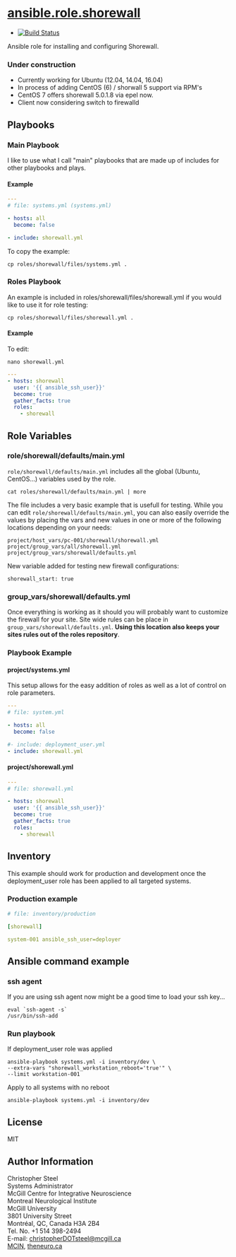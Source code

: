 
[ansible.role.shorewall](https://github.com/csteel/ansible-role-shorewall)
======================

* [](https://github.com/csteel/ansible-role-shorewall)
  [![Build Status](https://travis-ci.org/csteel/ansible-role-shorewall.svg?branch=master)](https://travis-ci.org/csteel/ansible-role-shorewall)

Ansible role for installing and configuring Shorewall.

### Under construction

* Currently working for Ubuntu (12.04, 14.04, 16.04) 
* In process of adding CentOS (6) / shorwall 5 support via RPM's
* CentOS 7 offers shorewall 5.0.1.8 via epel now.
* Client now considering switch to firewalld



Playbooks
---------

### Main Playbook

I like to use what I call "main" playbooks that are made up of includes for other playbooks and plays.

#### Example

```yaml
---
# file: systems.yml (systems.yml)

- hosts: all
  become: false

- include: shorewall.yml
```

To copy the example:

    cp roles/shorewall/files/systems.yml .

### Roles Playbook

An example is included in roles/shorewall/files/shorewall.yml if you would like to use it for role testing:

    cp roles/shorewall/files/shorewall.yml .

#### Example

To edit:

    nano shorewall.yml

```yaml
---
- hosts: shorewall
  user: '{{ ansible_ssh_user}}'
  become: true
  gather_facts: true
  roles:
    - shorewall
```


Role Variables
--------------

### role/shorewall/defaults/main.yml

`role/shorewall/defaults/main.yml` includes all the global (Ubuntu, CentOS...) variables used by the role.

    cat roles/shorewall/defaults/main.yml | more

The file includes a very basic example that is usefull for testing. While you can edit `role/shorewall/defaults/main.yml`, you can also easily override the values by placing the vars and new values in one or more of the following locations depending on your needs:

    project/host_vars/pc-001/shorewall/shorewall.yml
    project/group_vars/all/shorewall.yml
    project/group_vars/shorewall/defaults.yml

New variable added for testing new firewall configurations:

    shorewall_start: true

### group_vars/shorewall/defaults.yml

Once everything is working as it should you will probably want to customize the firewall for your site. Site wide rules can be place in `group_vars/shorewall/defaults.yml`. **Using this location also keeps your sites rules out of the roles repository**.

### Playbook Example

#### project/systems.yml

This setup allows for the easy addition of roles as well as a lot of control on role parameters.

```yaml
---
# file: system.yml           

- hosts: all
  become: false

#- include: deployment_user.yml
- include: shorewall.yml
```

#### project/shorewall.yml

```yaml
---
# file: shorewall.yml

- hosts: shorewall
  user: '{{ ansible_ssh_user}}'
  become: true
  gather_facts: true
  roles:
    - shorewall
```


Inventory
---------

This example should work for production and development once the deployment_user role has been applied to all targeted systems.

### Production example

```yaml
# file: inventory/production

[shorewall]

system-001 ansible_ssh_user=deployer
```
## Ansible command example

### ssh agent

If you are using ssh agent now might be a good time to load your ssh key...

    eval `ssh-agent -s`
    /usr/bin/ssh-add

### Run playbook

If deployment_user role was applied 

```shell
ansible-playbook systems.yml -i inventory/dev \
--extra-vars "shorewall_workstation_reboot='true'" \
--limit workstation-001
```

Apply to all systems with no reboot

    ansible-playbook systems.yml -i inventory/dev

## License

MIT

## Author Information

Christopher Steel  
Systems Administrator  
McGill Centre for Integrative Neuroscience  
Montreal Neurological Institute  
McGill University  
3801 University Street  
Montréal, QC, Canada H3A 2B4  
Tel. No. +1 514 398-2494  
E-mail: christopherDOTsteel@mcgill.ca  
[MCIN](http://mcin-cnim.ca/), [theneuro.ca](http://theneuro.ca)  

  

